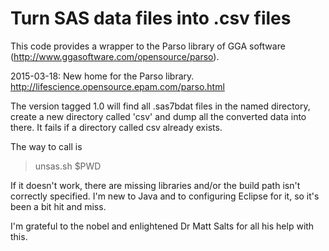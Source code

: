 Turn SAS data files into .csv files
===================================

This code provides a wrapper to the Parso library of GGA
software (http://www.ggasoftware.com/opensource/parso).

2015-03-18: New home for the Parso library.
http://lifescience.opensource.epam.com/parso.html

The version tagged 1.0 will find all .sas7bdat files in the
named directory, create a new directory called 'csv' and
dump all the converted data into there. It fails if a
directory called csv already exists.

The way to call is
> unsas.sh $PWD

If it doesn't work, there are missing libraries and/or the
build path isn't correctly specified. I'm new to Java and
to configuring Eclipse for it, so it's been a bit hit and
miss.

I'm grateful to the nobel and enlightened Dr Matt Salts for
all his help with this.
